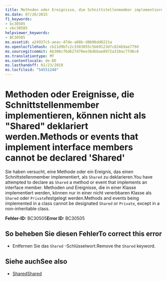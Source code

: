 ```yaml
---
title: Methoden oder Ereignisse, die Schnittstellenmember implementieren, können nicht als "Shared" deklariert werden.
ms.date: 07/20/2015
f1_keywords:
- bc30505
- vbc30505
helpviewer_keywords:
- BC30505
ms.assetid: a24937c5-aeac-47de-a08b-d8696dd8221a
ms.openlocfilehash: cb21d9bfc2c3383055c5b69123d7c824b9ae779d
ms.sourcegitcommit: 6b308cf6d627d78ee36dbbae8972a310ac7fd6c8
ms.translationtype: MT
ms.contentlocale: de-DE
ms.lasthandoff: 01/23/2019
ms.locfileid: "54551240"
---
```

# <a name="methods-or-events-that-implement-interface-members-cannot-be-declared-shared"></a><span data-ttu-id="38bde-102">Methoden oder Ereignisse, die Schnittstellenmember implementieren, können nicht als "Shared" deklariert werden.</span><span class="sxs-lookup"><span data-stu-id="38bde-102">Methods or events that implement interface members cannot be declared 'Shared'</span></span>
<span data-ttu-id="38bde-103">Sie haben versucht, eine Methode oder ein Ereignis, das einen Schnittstellenmember implementiert, als `Shared` zu deklarieren.</span><span class="sxs-lookup"><span data-stu-id="38bde-103">You have attempted to declare as `Shared` a method or event that implements an interface member.</span></span> <span data-ttu-id="38bde-104">Methoden und Ereignisse, die in einer Klasse implementiert werden, können nur in einer nicht vererbbaren Klasse als `Shared` oder `Private`festgelegt werden.</span><span class="sxs-lookup"><span data-stu-id="38bde-104">Methods and events being implemented in a class cannot be designated `Shared` or `Private`, except in a non-inheritable class.</span></span>  
  
 <span data-ttu-id="38bde-105">**Fehler-ID:** BC30505</span><span class="sxs-lookup"><span data-stu-id="38bde-105">**Error ID:** BC30505</span></span>  
  
## <a name="to-correct-this-error"></a><span data-ttu-id="38bde-106">So beheben Sie diesen Fehler</span><span class="sxs-lookup"><span data-stu-id="38bde-106">To correct this error</span></span>  
  
-   <span data-ttu-id="38bde-107">Entfernen Sie das `Shared` -Schlüsselwort.</span><span class="sxs-lookup"><span data-stu-id="38bde-107">Remove the `Shared` keyword.</span></span>  
  
## <a name="see-also"></a><span data-ttu-id="38bde-108">Siehe auch</span><span class="sxs-lookup"><span data-stu-id="38bde-108">See also</span></span>
- [<span data-ttu-id="38bde-109">Shared</span><span class="sxs-lookup"><span data-stu-id="38bde-109">Shared</span></span>](../../visual-basic/language-reference/modifiers/shared.md)
